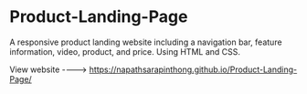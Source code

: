 # Product-Landing-Page
A responsive product landing website including a navigation bar, feature information, video, product, and price. Using HTML and CSS.

View website ----> https://napathsarapinthong.github.io/Product-Landing-Page/
